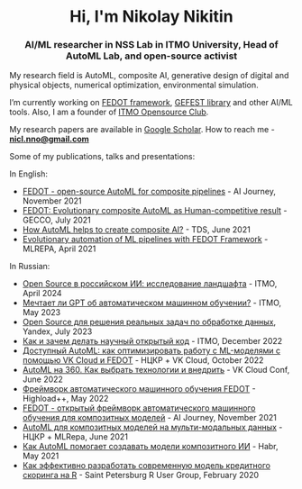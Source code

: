 <h1 align="center">Hi, I'm Nikolay Nikitin</h1>
<h3 align="center">AI/ML researcher in NSS Lab in ITMO University, Head of AutoML Lab, and open-source activist</h3>

My research field is AutoML, composite AI, generative design of digital and physical objects, numerical optimization, environmental simulation. 

I’m currently working on [FEDOT framework](https://github.com/nccr-itmo/FEDOT), [GEFEST library](https://github.com/ITMO-NSS-team/GEFEST) and other AI/ML tools. Also, I am a founder of [ITMO Opensource Club](https://github.com/aimclub/open-source-ops).

My research papers are available in [Google Scholar](https://scholar.google.com/citations?user=eQBTGccAAAAJ&hl=ru). How to reach me - **nicl.nno@gmail.com**

Some of my publications, talks and presentations:

In English:
- [FEDOT - open-source AutoML for composite pipelines](https://www.youtube.com/watch?v=qiVRZvJCio0) - AI Journey, November 2021
- [FEDOT: Evolutionary composite AutoML as Human-competitive result](https://www.youtube.com/watch?v=9Rhqcsrolb8&ab_channel=NSS-Lab) - GECCO, July 2021
- [How AutoML helps to create composite AI?](https://towardsdatascience.com/how-automl-helps-to-create-composite-ai-f09e05287563) - TDS, June 2021
- [Evolutionary automation of ML pipelines with FEDOT Framework](https://www.youtube.com/watch?v=wXIP-1wGYQ8) - MLREPA, April 2021

In Russian:
- [Open Source в российском ИИ: исследование ландшафта](https://habr.com/ru/companies/spbifmo/articles/805455) - ITMO, April 2024
- [Мечтает ли GPT об автоматическом машинном обучении?](https://www.youtube.com/watch?v=3f_voYqNgDI) - ITMO, May 2023
- [Open Source для решения реальных задач по обработке данных](https://www.youtube.com/watch?v=XAZkI6O0lDo), Yandex, July 2023
- [Как и зачем делать научный открытый код](https://www.youtube.com/watch?v=whX1qLbmxUE) - ITMO, December 2022
- [Доступный AutoML: как оптимизировать работу с ML-моделями с помощью VK Cloud и FEDOT](https://vk.com/video-164978780_456239220) - НЦКР + VK Cloud, October 2022
- [AutoML на 360. Как выбрать технологии и внедрить](https://www.youtube.com/watch?v=__JNZKrpx7c) - VK Cloud Conf, June 2022
- [Фреймворк автоматического машинного обучения FEDOT](https://youtu.be/6e0wzxnUGuE?t=1320) - Highload++, May 2022
- [FEDOT - открытый фреймворк автоматического машинного обучения для композитных моделей](https://www.youtube.com/watch?v=JblS7AmnkXA) - AI Journey, November 2021
- [AutoML для композитных моделей на мульти-модальных данных](https://www.youtube.com/watch?v=wX-3es2gXro) - НЦКР + MLRepa, June 2021
- [Как AutoML помогает создавать модели композитного ИИ](https://habr.com/ru/company/spbifmo/blog/558450/) - Habr, May 2021
- [Как эффективно разработать современную модель кредитного скоринга на R](https://www.youtube.com/watch?v=fCM8mQJGims) - Saint Petersburg R User Group, February 2020
